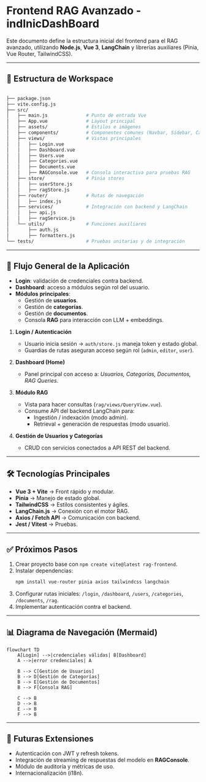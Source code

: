 # Frontend RAG Avanzado - indInicDashBoard

Este documento define la estructura inicial del frontend para el RAG avanzado, utilizando **Node.js**, **Vue 3**, **LangChain** y librerías auxiliares (Pinia, Vue Router, TailwindCSS).

---

## 📂 Estructura de Workspace

```bash

├── package.json
├── vite.config.js
├── src/
│   ├── main.js              # Punto de entrada Vue
│   ├── App.vue              # Layout principal
│   ├── assets/              # Estilos e imágenes
│   ├── components/          # Componentes comunes (Navbar, Sidebar, Card, etc.)
│   ├── views/               # Vistas principales
│   │   ├── Login.vue
│   │   ├── Dashboard.vue
│   │   ├── Users.vue
│   │   ├── Categories.vue
│   │   ├── Documents.vue
│   │   ├── RAGConsole.vue   # Consola interactiva para pruebas RAG
│   ├── store/               # Pinia stores
│   │   ├── userStore.js
│   │   ├── ragStore.js
│   ├── router/              # Rutas de navegación
│   │   ├── index.js
│   ├── services/            # Integración con backend y LangChain
│   │   ├── api.js
│   │   ├── ragService.js
│   └── utils/               # Funciones auxiliares
│       ├── auth.js
│       ├── formatters.js
└── tests/                   # Pruebas unitarias y de integración
```

---

## 🔑 Flujo General de la Aplicación

- **Login**: validación de credenciales contra backend.
- **Dashboard**: acceso a módulos según rol del usuario.
- **Módulos principales**:
  - Gestión de **usuarios**.
  - Gestión de **categorías**.
  - Gestión de **documentos**.
  - Consola **RAG** para interacción con LLM + embeddings.

1. **Login / Autenticación**
   - Usuario inicia sesión → `auth/store.js` maneja token y estado global.
   - Guardias de rutas aseguran acceso según rol (`admin`, `editor`, `user`).

2. **Dashboard (Home)**
   - Panel principal con acceso a: *Usuarios, Categorías, Documentos, RAG Queries*.

3. **Módulo RAG**
   - Vista para hacer consultas (`rag/views/QueryView.vue`).
   - Consume API del backend LangChain para:
     - Ingestión / indexación (modo admin).
     - Retrieval + generación de respuestas (modo usuario).

4. **Gestión de Usuarios y Categorías**
   - CRUD con servicios conectados a API REST del backend.

---

## 🛠️ Tecnologías Principales

- **Vue 3 + Vite** → Front rápido y modular.
- **Pinia** → Manejo de estado global.
- **TailwindCSS** → Estilos consistentes y ágiles.
- **LangChain.js** → Conexión con el motor RAG.
- **Axios / Fetch API** → Comunicación con backend.
- **Jest / Vitest** → Pruebas.

---

## ✅ Próximos Pasos

1. Crear proyecto base con `npm create vite@latest rag-frontend`.
2. Instalar dependencias:
   ```bash
   npm install vue-router pinia axios tailwindcss langchain
   ```
3. Configurar rutas iniciales: `/login`, `/dashboard`, `/users`, `/categories`, `/documents`, `/rag`.
4. Implementar autenticación contra el backend.
---

## 📊 Diagrama de Navegación (Mermaid)

```mermaid
flowchart TD
    A[Login] -->|credenciales válidas| B[Dashboard]
    A -->|error credenciales| A

    B --> C[Gestión de Usuarios]
    B --> D[Gestión de Categorías]
    B --> E[Gestión de Documentos]
    B --> F[Consola RAG]

    C --> B
    D --> B
    E --> B
    F --> B
```

---

## 🚀 Futuras Extensiones

- Autenticación con JWT y refresh tokens.
- Integración de streaming de respuestas del modelo en **RAGConsole**.
- Módulo de auditoría y métricas de uso.
- Internacionalización (i18n).
